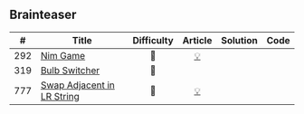 
## Brainteaser

|#|Title|Difficulty|Article|Solution|Code|
|:---:|---|:---:|:---:|:---:|:---:|
|292|[Nim Game](https://leetcode.com/problems/nim-game) |💚|[💡](https://leetcode.com/articles/nim-game)|||
|319|[Bulb Switcher](https://leetcode.com/problems/bulb-switcher) |🧡||||
|777|[Swap Adjacent in LR String](https://leetcode.com/problems/swap-adjacent-in-lr-string) |🧡|[💡](https://leetcode.com/articles/swap-adjacent-in-lr-string)|||